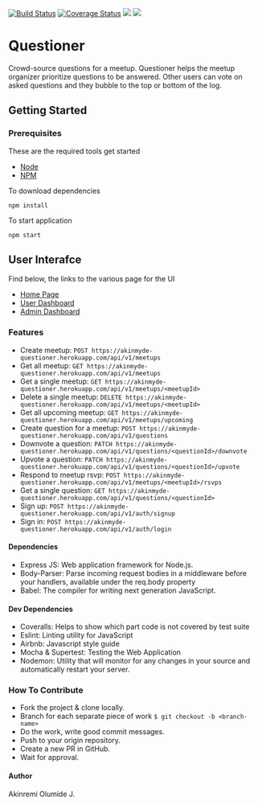 [![Build Status](https://travis-ci.com/Akinmyde/Questioner.svg?branch=server)](https://travis-ci.com/Akinmyde/Questioner)
[![Coverage Status](https://coveralls.io/repos/github/Akinmyde/Questioner/badge.svg?branch=server)](https://coveralls.io/github/Akinmyde/Questioner)
<a href="https://codeclimate.com/github/Akinmyde/Questioner/maintainability"><img src="https://api.codeclimate.com/v1/badges/1293144f78e1201ccc00/maintainability" /></a>
<a href="https://codeclimate.com/github/Akinmyde/Questioner/test_coverage"><img src="https://api.codeclimate.com/v1/badges/1293144f78e1201ccc00/test_coverage" /></a>
# Questioner
Crowd-source questions for a meetup. Questioner helps the meetup organizer prioritize questions to be answered. Other users can vote on asked questions and they bubble to the top or bottom of the log.

## Getting Started

### Prerequisites

These are the required tools get started

* [Node](https://nodejs.org/en/)
* [NPM](https://www.npmjs.com/)

To download dependencies 

```
npm install 
```

To start application

```
npm start
```

## User Interafce

Find below, the links to the various page for the UI

* [Home Page](https://akinmyde.github.io/Questioner/UI/)
* [User Dashboard](https://akinmyde.github.io/Questioner/UI/user.html)
* [Admin Dashboard](https://akinmyde.github.io/Questioner/UI/admin.html)

### Features
- Create meetup: `POST https://akinmyde-questioner.herokuapp.com/api/v1/meetups`
- Get all meetup: `GET https://akinmyde-questioner.herokuapp.com/api/v1/meetups`
- Get a single meetup: `GET https://akinmyde-questioner.herokuapp.com/api/v1/meetups/<meetupId>`
- Delete a single meetup: `DELETE https://akinmyde-questioner.herokuapp.com/api/v1/meetups/<meetupId>`
- Get all upcoming meetup: `GET https://akinmyde-questioner.herokuapp.com/api/v1/meetups/upcoming`
- Create question for a meetup: `POST https://akinmyde-questioner.herokuapp.com/api/v1/questions`
- Downvote a question: `PATCH https://akinmyde-questioner.herokuapp.com/api/v1/questions/<questionId>/downvote`
- Upvote a question: `PATCH https://akinmyde-questioner.herokuapp.com/api/v1/questions/<questionId>/upvote`
- Respond to meetup rsvp: `POST https://akinmyde-questioner.herokuapp.com/api/v1/meetups/<meetupId>/rsvps`
- Get a single question: `GET https://akinmyde-questioner.herokuapp.com/api/v1/questions/<questionId>`
- Sign up: `POST https://akinmyde-questioner.herokuapp.com/api/v1/auth/signup`
- Sign in: `POST https://akinmyde-questioner.herokuapp.com/api/v1/auth/login`

#### Dependencies
- Express JS: Web application framework for Node.js.
- Body-Parser: Parse incoming request bodies in a middleware before your handlers, available under the req.body property
- Babel: The compiler for writing next generation JavaScript.

#### Dev Dependencies
- Coveralls: Helps to show which part code is not covered by test suite
- Eslint: Linting utility for JavaScript
- Airbnb: Javascript style guide
- Mocha & Supertest: Testing the Web Application
- Nodemon: Utility that will monitor for any changes in your source and automatically restart your server.

### How To Contribute
- Fork the project & clone locally.
- Branch for each separate piece of work `$ git checkout -b <branch-name>`
- Do the work, write good commit messages.
- Push to your origin repository.
- Create a new PR in GitHub.
- Wait for approval.

#### Author
Akinremi Olumide J.

